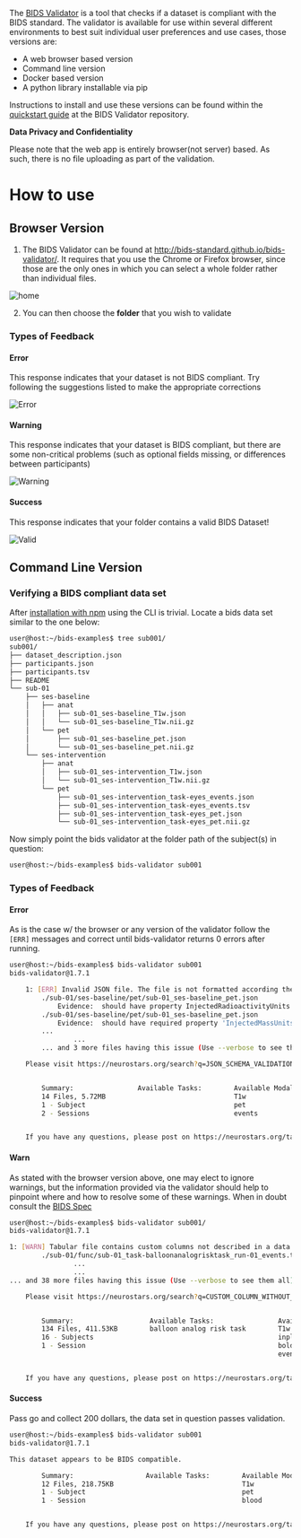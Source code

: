 The [BIDS Validator](https://github.com/bids-standard/bids-validator) is a tool
that checks if a dataset is compliant with the BIDS standard. The validator is
available for use within several different environments to best suit individual
user preferences and use cases, those versions are:

-   A web browser based version
-   Command line version
-   Docker based version
-   A python library installable via pip

Instructions to install and use these versions can be found within the
[quickstart guide](https://github.com/bids-standard/bids-validator#quickstart)
at the BIDS Validator repository.

**Data Privacy and Confidentiality**

Please note that the web app is entirely browser(not server) based. As such,
there is no file uploading as part of the validation.

# How to use

## Browser Version

1. The BIDS Validator can be found at
   http://bids-standard.github.io/bids-validator/. It requires that you use the
   Chrome or Firefox browser, since those are the only ones in which you can
   select a whole folder rather than individual files.

![home](https://i.imgur.com/YD38eTE.png)

2. You can then choose the **folder** that you wish to validate

### Types of Feedback

#### Error

This response indicates that your dataset is not BIDS compliant. Try following
the suggestions listed to make the appropriate corrections

![Error](https://i.imgur.com/PEz9hbd.png)

#### Warning

This response indicates that your dataset is BIDS compliant, but there are some
non-critical problems (such as optional fields missing, or differences between
participants)

![Warning](https://i.imgur.com/Gqwc1q9.png)

#### Success

This response indicates that your folder contains a valid BIDS Dataset!

![Valid](https://i.imgur.com/DPFVXOR.png)

## Command Line Version

### Verifying a BIDS compliant data set

After
[installation with npm](https://github.com/bids-standard/bids-validator#quickstart)
using the CLI is trivial. Locate a bids data set similar to the one below:

```bash
user@host:~/bids-examples$ tree sub001/
sub001/
├── dataset_description.json
├── participants.json
├── participants.tsv
├── README
└── sub-01
    ├── ses-baseline
    │   ├── anat
    │   │   ├── sub-01_ses-baseline_T1w.json
    │   │   └── sub-01_ses-baseline_T1w.nii.gz
    │   └── pet
    │       ├── sub-01_ses-baseline_pet.json
    │       └── sub-01_ses-baseline_pet.nii.gz
    └── ses-intervention
        ├── anat
        │   ├── sub-01_ses-intervention_T1w.json
        │   └── sub-01_ses-intervention_T1w.nii.gz
        └── pet
            ├── sub-01_ses-intervention_task-eyes_events.json
            ├── sub-01_ses-intervention_task-eyes_events.tsv
            ├── sub-01_ses-intervention_task-eyes_pet.json
            └── sub-01_ses-intervention_task-eyes_pet.nii.gz
```

Now simply point the bids validator at the folder path of the subject(s) in
question:

```bash
user@host:~/bids-examples$ bids-validator sub001
```

### Types of Feedback

#### Error

As is the case w/ the browser or any version of the validator follow the `[ERR]`
messages and correct until bids-validator returns 0 errors after running.

```bash
user@host:~/bids-examples$ bids-validator sub001
bids-validator@1.7.1

	1: [ERR] Invalid JSON file. The file is not formatted according the schema. (code: 55 - JSON_SCHEMA_VALIDATION_ERROR)
		./sub-01/ses-baseline/pet/sub-01_ses-baseline_pet.json
			Evidence:  should have property InjectedRadioactivityUnits when property InjectedRadioactivity is present
		./sub-01/ses-baseline/pet/sub-01_ses-baseline_pet.json
			Evidence:  should have required property 'InjectedMassUnits'
		...
                ...
		... and 3 more files having this issue (Use --verbose to see them all).

	Please visit https://neurostars.org/search?q=JSON_SCHEMA_VALIDATION_ERROR for existing conversations about this issue.


        Summary:                Available Tasks:        Available Modalities:
        14 Files, 5.72MB                                T1w
        1 - Subject                                     pet
        2 - Sessions                                    events


	If you have any questions, please post on https://neurostars.org/tags/bids.
```

#### Warn

As stated with the browser version above, one may elect to ignore warnings, but
the information provided via the validator should help to pinpoint where and how
to resolve some of these warnings. When in doubt consult the
[BIDS Spec](https://bids-specification.readthedocs.io/en/stable/)

```bash
user@host:~/bids-examples$ bids-validator sub001/
bids-validator@1.7.1

1: [WARN] Tabular file contains custom columns not described in a data dictionary (code: 82 - CUSTOM_COLUMN_WITHOUT_DESCRIPTION)
		./sub-01/func/sub-01_task-balloonanalogrisktask_run-01_events.tsv
                ...
                ...
... and 38 more files having this issue (Use --verbose to see them all).

	Please visit https://neurostars.org/search?q=CUSTOM_COLUMN_WITHOUT_DESCRIPTION for existing conversations about this issue.


        Summary:                   Available Tasks:                Available Modalities:
        134 Files, 411.53KB        balloon analog risk task        T1w
        16 - Subjects                                              inplaneT2
        1 - Session                                                bold
                                                                   events


	If you have any questions, please post on https://neurostars.org/tags/bids.
```

#### Success

Pass go and collect 200 dollars, the data set in question passes validation.

```bash
user@host:~/bids-examples$ bids-validator sub001
bids-validator@1.7.1

This dataset appears to be BIDS compatible.

        Summary:                  Available Tasks:        Available Modalities:
        12 Files, 218.75KB                                T1w
        1 - Subject                                       pet
        1 - Session                                       blood


	If you have any questions, please post on https://neurostars.org/tags/bids
```
